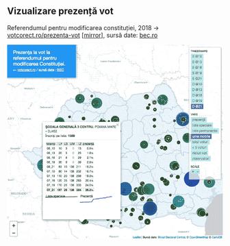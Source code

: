 ## Vizualizare prezență vot
Referendumul pentru modificarea constituției, 2018 
&rarr; [votcorect.ro/prezenta-vot](https://votcorect.ro/prezenta-vot) [[mirror](https://statistici-electorale.github.io/prezenta-vot-2018)], sursă date: [bec.ro](http://prezenta.bec.ro)

![screenshot](app/assets/img/screenshot.png)

<!-- ![previous version](app/assets/img/screenshot1.png) -->